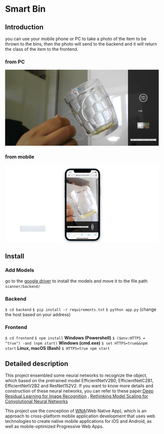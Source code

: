 # Smart Bin

## Introduction

you can use your mobile phone or PC to take a photo of the item to be thrown to the bins, then the photo will send to the backend and it will return the class of the item to the frontend.

### from PC

![1673185806235](image/README/1673185806235.png)

### from mobile

![1673185947480](image/README/1673185947480.png)

## Install

### Add Models

go to the [google driver](https://drive.google.com/drive/folders/1J2g8viWP9A3dokd7MuZAFtRqJ1JCA67y?usp=sharing) to install the models and move it to the file path `scanner/backend/`

### Backend

`$ cd backend`
`$ pip install -r requirements.txt`
`$ python app.py` (change the host based on your address)

### Frontend

`$ cd frontend`
`$ npm install`
**Windows (Powershell)**
`$ ($env:HTTPS = "true") -and (npm start)`
**Windows (cmd.exe)**
`$ set HTTPS=true&&npm start`
**Linux, macOS (Bash)**
`$ HTTPS=true npm start`

## Detailed description

This project ensembled some neural networks to recognize the object, which based on the pretrained model EfficientNetV2B0, EfficientNetC2B1, EfficientNetV2B2 and ResNet152V2. If you want to know more details and construction of these neural networks, you can refer to these paper:[Deep Residual Learning for Image Recognition](https://arxiv.org/abs/1512.03385) , [Rethinking Model Scaling for Convolutional Neural Networks](https://arxiv.org/abs/1905.11946)

This project use the conception of [WNA](https://ionic.io/resources/articles/what-is-web-native#:~:text=Web%20Native%20apps%20are%20built,each%20platform%20they%20run%20on.)(Web Native App), which is an approach to cross-platform mobile application development that uses web technologies to create native mobile applications for iOS and Android, as well as mobile-optimized Progressive Web Apps.
